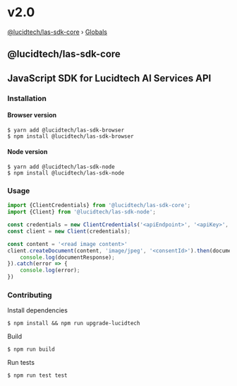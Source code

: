 # v2.0
[@lucidtech/las-sdk-core](2.0.md) › [Globals](https://github.com/LucidtechAI/las-docs/tree/dbde26b766381742d445a8ead828b941490b0bc4/reference/js/2.0/globals.md)

## @lucidtech/las-sdk-core

## JavaScript SDK for Lucidtech AI Services API

### Installation

#### Browser version

```text
$ yarn add @lucidtech/las-sdk-browser
$ npm install @lucidtech/las-sdk-browser
```

#### Node version

```text
$ yarn add @lucidtech/las-sdk-node
$ npm install @lucidtech/las-sdk-node
```

### Usage

```javascript
import {ClientCredentials} from '@lucidtech/las-sdk-core';
import {Client} from '@lucidtech/las-sdk-node';

const credentials = new ClientCredentials('<apiEndpoint>', '<apiKey>', '<clientId>',  '<clientSecret>', '<authEndpoint>');
const client = new Client(credentials);

const content = '<read image content>'
client.createDocument(content, 'image/jpeg', '<consentId>').then(documentResponse => {
    console.log(documentResponse);
}).catch(error => {
    console.log(error);
})
```

### Contributing

Install dependencies

```text
$ npm install && npm run upgrade-lucidtech
```

Build

```text
$ npm run build
```

Run tests

```text
$ npm run test test
```

